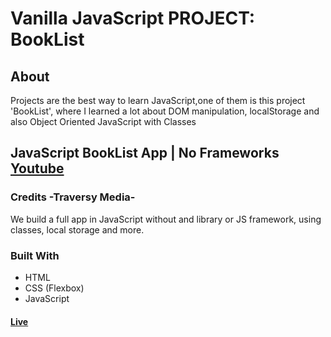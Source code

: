 # Vanilla JavaScript PROJECT: BookList
## About
Projects are the best way to learn JavaScript,one of them is this project 'BookList', where I learned a lot about DOM manipulation, localStorage and also Object Oriented JavaScript with Classes<br>
## JavaScript BookList App | No Frameworks [Youtube](https://www.youtube.com/watch?v=JaMCxVWtW58&t=591s)<br>
### Credits -Traversy Media-
 We build a full app in JavaScript without and library or JS framework, using classes, local storage and more.
### Built With
- HTML <br>
- CSS (Flexbox) <br>
- JavaScript<br>

#### [Live](https://artanmerko.github.io/book-list/)

